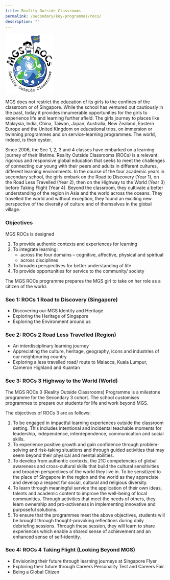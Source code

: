 ```yaml
---
title: Reality Outside Classrooms
permalink: /secondary/key-programmes/rocs/
description: ""
---
```

<img src="/images/Secondary/mgsrocs-generic-small.png" 
     style="width:30%">
		 
MGS does not restrict the education of its girls to the confines of the classroom or of Singapore. While the school has ventured out cautiously in the past, today it provides innumerable opportunities for the girls to experience life and learning further afield. The girls journey to places like Malaysia, India, China, Taiwan, Japan, Australia, New Zealand, Eastern Europe and the United Kingdom on educational trips, on immersion or twinning programmes and on service-learning programmes. The world, indeed, is their oyster.  

Since 2006, the Sec 1, 2, 3 and 4 classes have embarked on a learning journey of their lifetime. Reality Outside Classrooms (ROCs) is a relevant, rigorous and responsive global education that seeks to meet the challenges of connecting our young with their peers and adults in different cultures, different learning environments. In the course of the four academic years in secondary school, the girls embark on the Road to Discovery (Year 1), on the Road Less Travelled (Year 2), then on the Highway to the World (Year 3) before Taking Flight (Year 4). Beyond the classroom, they cultivate a better understanding of the region in Asia and the world across the oceans. They travelled the world and without exception, they found an exciting new perspective of the diversity of culture and of themselves in the global village.

### Objectives

MGS ROCs is designed

1.  To provide authentic contexts and experiences for learning
2.  To integrate learning:
      * across the four domains – cognitive, affective, physical and spiritual
      * across disciplines
3. To broaden perspectives for better understanding of life
4.  To provide opportunities for service to the community/ society

 
The MGS ROCs programme prepares the MGS girl to take on her role as a citizen of the world.

### Sec 1: ROCs 1 Road to Discovery (Singapore)

*   Discovering our MGS Identity and Heritage
*   Exploring the Heritage of Singapore
*   Exploring the Environment around us


### Sec 2: ROCs 2 Road Less Travelled (Region)

*   An interdisciplinary learning journey
*   Appreciating the culture, heritage, geography, icons and industries of our neighbouring country
*   Exploring a less travelled road/ route to Malacca, Kuala Lumpur, Cameron Highland and Kuantan


### Sec 3: ROCs 3 Highway to the World (World)

The MGS ROCs 3 (Reality Outside Classrooms) Programme is a milestone programme for the Secondary 3 cohort. The school customises programmes to prepare our students for life and work beyond MGS.  

The objectives of ROCs 3 are as follows:
1. To be engaged in impactful learning experiences outside the classroom setting. This includes intentional and incidental teachable moments for leadership, independence, interdependence, communication and social skills.
2. To experience positive growth and gain confidence through problem-solving and risk-taking situations and through guided activities that may seem beyond their physical and mental abilities.
3. To develop from authentic contexts, the 21C competencies of global awareness and cross-cultural skills that build the cultural sensitivities and broaden perspectives of the world they live in. To be sensitized to the place of Singapore in the region and the world as they appreciate and develop a respect for social, cultural and religious diversity.
4. To learn through meaningful service the application of their own ideas, talents and academic content to improve the well-being of local communities. Through activities that meet the needs of others, they learn ownership and pro-activeness in implementing innovative and purposeful solutions.   
5. To ensure that the programmes meet the above objectives, students will be brought through thought-provoking reflections during daily debriefing sessions. Through these session, they will learn to share experiences which enable a shared sense of achievement and an enhanced sense of self-identity.


### Sec 4: ROCs 4 Taking Flight (Looking Beyond MGS)

*   Envisioning their future through learning journeys at Singapore Flyer
*   Exploring their future through Careers Personality Test and Careers Fair
*   Being a Global Citizen